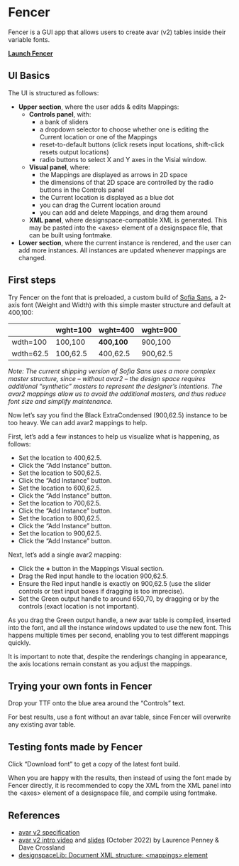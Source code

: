# Fencer
Fencer is a GUI app that allows users to create avar (v2) tables inside their variable fonts.

[**Launch Fencer**](https://lorp.github.io/fencer/src/fencer.html)

## UI Basics

The UI is structured as follows:
* **Upper section**, where the user adds & edits Mappings:
  * **Controls panel**, with:
    * a bank of sliders
	* a dropdown selector to choose whether one is editing the Current location or one of the Mappings
	* reset-to-default buttons (click resets input locations, shift-click resets output locations)
	* radio buttons to select X and Y axes in the Visial window.
  * **Visual panel**, where:
    * the Mappings are displayed as arrows in 2D space
	* the dimensions of that 2D space are controlled by the radio buttons in the Controls panel
	* the Current location is displayed as a blue dot
	* you can drag the Current location around
	* you can add and delete Mappings, and drag them around
  * **XML panel**, where designspace-compatible XML is generated. This may be pasted into the \<axes\> element of a designspace file, that can be built using fontmake.
* **Lower section**, where the current instance is rendered, and the user can add more instances. All instances are updated whenever mappings are changed.

## First steps

Try Fencer on the font that is preloaded, a custom build of [Sofia Sans](https://github.com/lettersoup/Sofia-Sans), a 2-axis font (Weight and Width) with this simple master structure and default at 400,100:

|          | wght=100 | wght=400 | wght=900 |
| ------    | ------   | ------   | -----    |
| wdth=100  | 100,100 | **400,100**  | 900,100 |
| wdth=62.5 | 100,62.5 | 400,62.5 | 900,62.5 |

_Note: The current shipping version of Sofia Sans uses a more complex master structure, since – without avar2 – the design space requires additional “synthetic” masters to represent the designer’s intentions. The avar2 mappings allow us to avoid the additional masters, and thus reduce font size and simplify maintenance._

Now let’s say you find the Black ExtraCondensed (900,62.5) instance to be too heavy. We can add avar2 mappings to help.

First, let’s add a few instances to help us visualize what is happening, as follows:

* Set the location to 400,62.5.
* Click the “Add Instance” button.
* Set the location to 500,62.5.
* Click the “Add Instance” button.
* Set the location to 600,62.5.
* Click the “Add Instance” button.
* Set the location to 700,62.5.
* Click the “Add Instance” button.
* Set the location to 800,62.5.
* Click the “Add Instance” button.
* Set the location to 900,62.5.
* Click the “Add Instance” button.

Next, let’s add a single avar2 mapping:

* Click the **+** button in the Mappings Visual section.
* Drag the Red input handle to the location 900,62.5.
* Ensure the Red input handle is exactly on 900,62.5 (use the slider controls or text input boxes if dragging is too imprecise).
* Set the Green output handle to around 650,70, by dragging or by the controls (exact location is not important).

As you drag the Green output handle, a new avar table is compiled, inserted into the font, and all the instance windows updated to use the new font. This happens multiple times per second, enabling you to test different mappings quickly.

It is important to note that, despite the renderings changing in appearance, the axis locations remain constant as you adjust the mappings.

## Trying your own fonts in Fencer

Drop your TTF onto the blue area around the “Controls” text.

For best results, use a font without an avar table, since Fencer will overwrite any existing avar table.

## Testing fonts made by Fencer

Click “Download font” to get a copy of the latest font build.

When you are happy with the results, then instead of using the font made by Fencer directly, it is recommended to copy the XML from the XML panel into the \<axes\> element of a designspace file, and compile using fontmake.

## References

* [avar v2 specification](https://github.com/harfbuzz/boring-expansion-spec/blob/main/avar2.md)
* [avar v2 intro video](https://www.youtube.com/watch?v=j7unMVZOcaw) and [slides](https://docs.google.com/presentation/d/1i8CEqHkVR4oAZKjU_BqtzzrOx2lAfDDjwkAgzlEGjuo/) (October 2022) by Laurence Penney & Dave Crossland
* [designspaceLib: Document XML structure: \<mappings\> element](https://fonttools.readthedocs.io/en/latest/designspaceLib/xml.html#mappings-element)